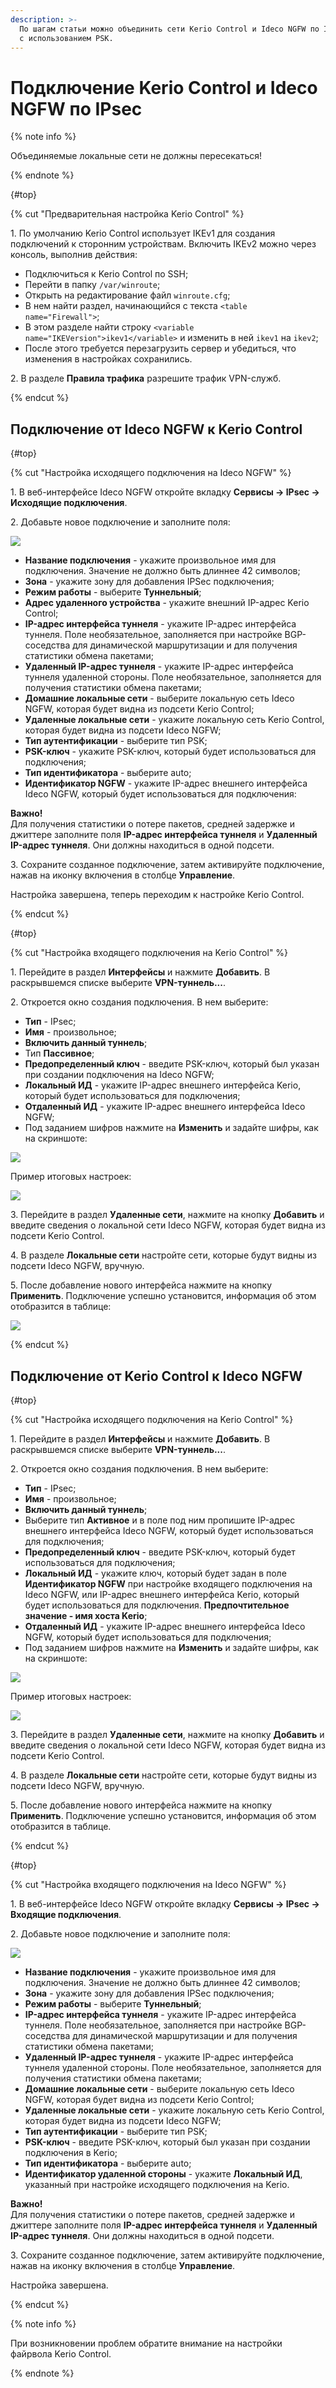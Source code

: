 ```yaml
---
description: >-
  По шагам статьи можно объединить сети Kerio Control и Ideco NGFW по IPsec в Туннельном режиме
  с использованием PSK.
---
```


# Подключение Kerio Control и Ideco NGFW по IPsec

{% note info %}

Объединяемые локальные сети не должны пересекаться!

{% endnote %}

{#top}

{% cut "Предварительная настройка Kerio Control" %}

1\. По умолчанию Kerio Control использует IKEv1 для создания подключений к сторонним устройствам. Включить IKEv2 можно через консоль, выполнив действия:

  * Подключиться к Kerio Control по SSH;
  * Перейти в папку `/var/winroute`;
  * Открыть на редактирование файл `winroute.cfg`;
  * В нем найти раздел, начинающийся с текста `<table name="Firewall">`;
  * В этом разделе найти строку `<variable name="IKEVersion">ikev1</variable>` и изменить в ней `ikev1` на `ikev2`;
  * После этого требуется перезагрузить сервер и убедиться, что изменения в настройках сохранились.

2\. В разделе **Правила трафика** разрешите трафик VPN-служб.

{% endcut %}

## Подключение от Ideco NGFW к Kerio Control

{#top}

{% cut "Настройка исходящего подключения на Ideco NGFW" %}

1\. В веб-интерфейсе Ideco NGFW откройте вкладку **Сервисы -> IPsec -> Исходящие подключения**.

2\. Добавьте новое подключение и заполните поля:

![](../../../../../_images/ipsec22.png)

  * **Название подключения** - укажите произвольное имя для подключения. Значение не должно быть длиннее 42 символов;
  * **Зона** - укажите зону для добавления IPSec подключения;
  * **Режим работы** - выберите **Туннельный**;
  * **Адрес удаленного устройства** - укажите внешний IP-адрес Kerio Control;
  * **IP-адрес интерфейса туннеля** - укажите IP-адрес интерфейса туннеля. Поле необязательное, заполняется при настройке BGP-соседства для динамической маршрутизации и для получения статистики обмена пакетами;
  * **Удаленный IP-адрес туннеля** - укажите IP-адрес интерфейса туннеля удаленной стороны. Поле необязательное, заполняется для получения статистики обмена пакетами;
  * **Домашние локальные сети** - выберите локальную сеть Ideco NGFW, которая будет видна из подсети Kerio Control;
  * **Удаленные локальные сети** - укажите локальную сеть Kerio Control, которая будет видна из подсети Ideco NGFW;
  * **Тип аутентификации** - выберите тип PSK;
  * **PSK-ключ** - укажите PSK-ключ, который будет использоваться для подключения;
  * **Тип идентификатора** - выберите auto;
  * **Идентификатор NGFW** - укажите IP-адрес внешнего интерфейса Ideco NGFW, который будет использоваться для подключения:

**Важно!**  
Для получения статистики о потере пакетов, средней задержке и джиттере заполните поля **IP-адрес интерфейса туннеля** и **Удаленный IP-адрес туннеля**. Они должны находиться в одной подсети.

3\. Сохраните созданное подключение, затем активируйте подключение, нажав на иконку включения в столбце **Управление**.

Настройка завершена, теперь переходим к настройке Kerio Control.

{% endcut %}

{#top}

{% cut "Настройка входящего подключения на Kerio Control" %} 

1\. Перейдите в раздел **Интерфейсы** и нажмите **Добавить**. В раскрывшемся списке выберите **VPN-туннель...**.

2\. Откроется окно создания подключения. В нем выберите:

  * **Тип** - IPsec;
  * **Имя** - произвольное;
  * **Включить данный туннель**;
  * Тип **Пассивное**;
  * **Предопределенный ключ** - введите PSK-ключ, который был указан при создании подключения на Ideco NGFW;
  * **Локальный ИД** - укажите IP-адрес внешнего интерфейса Kerio, который будет использоваться для подключения;
  * **Отдаленный ИД** - укажите IP-адрес внешнего интерфейса Ideco NGFW;
  * Под заданием шифров нажмите на **Изменить** и задайте шифры, как на скриншоте:

  ![](../../../../../_images/ipsec-connection-kerio-control-to-utm1.png)

Пример итоговых настроек:

  ![](../../../../../_images/ipsec-connection-kerio-control-to-utm4.png)

3\. Перейдите в раздел **Удаленные сети**, нажмите на кнопку **Добавить** и введите сведения о локальной сети Ideco NGFW, которая будет видна из подсети Kerio Control.

4\. В разделе **Локальные сети** настройте сети, которые будут видны из подсети Ideco NGFW, вручную.

5\. После добавление нового интерфейса нажмите на кнопку **Применить**. Подключение успешно установится, информация об этом отобразится в таблице:

  ![](../../../../../_images/ipsec-connection-kerio-control-to-utm5.png)

{% endcut %}

## Подключение от Kerio Control к Ideco NGFW

{#top}

{% cut "Настройка исходящего подключения на Kerio Control" %} 

1\. Перейдите в раздел **Интерфейсы** и нажмите **Добавить**. В раскрывшемся списке выберите **VPN-туннель...**.

2\. Откроется окно создания подключения. В нем выберите:

  * **Тип** - IPsec;
  * **Имя** - произвольное;
  * **Включить данный туннель**;
  * Выберите тип **Активное** и в поле под ним пропишите IP-адрес внешнего интерфейса Ideco NGFW, который будет использоваться для подключения;
  * **Предопределенный ключ** - введите PSK-ключ, который будет использоваться для подключения;
  * **Локальный ИД** - укажите ключ, который будет задан в поле **Идентификатор NGFW** при настройке входящего подключения на Ideco NGFW, или IP-адрес внешнего интерфейса Kerio, который будет использоваться для подключения. **Предпочтительное значение - имя хоста Kerio**;
  * **Отдаленный ИД** - укажите IP-адрес внешнего интерфейса Ideco NGFW, который будет использоваться для подключения;
  * Под заданием шифров нажмите на **Изменить** и задайте шифры, как на скриншоте:

  ![](../../../../../_images/ipsec-connection-kerio-control-to-utm1.png)

Пример итоговых настроек:

  ![](../../../../../_images/ipsec-connection-kerio-control-to-utm6.png)

3\. Перейдите в раздел **Удаленные сети**, нажмите на кнопку **Добавить** и введите сведения о локальной сети Ideco NGFW, которая будет видна из подсети Kerio Control.

4\. В разделе **Локальные сети** настройте сети, которые будут видны из подсети Ideco NGFW, вручную.

5\. После добавление нового интерфейса нажмите на кнопку **Применить**. Подключение успешно установится, информация об этом отобразится в таблице.

{% endcut %}

{#top}

{% cut "Настройка входящего подключения на Ideco NGFW" %}

1\. В веб-интерфейсе Ideco NGFW откройте вкладку **Сервисы -> IPsec -> Входящие подключения**.

2\. Добавьте новое подключение и заполните поля:

![](../../../../../_images/ipsec23.png)

  * **Название подключения** - укажите произвольное имя для подключения. Значение не должно быть длиннее 42 символов;
  * **Зона** - укажите зону для добавления IPSec подключения;
  * **Режим работы** - выберите **Туннельный**;
  * **IP-адрес интерфейса туннеля** - укажите IP-адрес интерфейса туннеля. Поле необязательное, заполняется при настройке BGP-соседства для динамической маршрутизации и для получения статистики обмена пакетами;
  * **Удаленный IP-адрес туннеля** - укажите IP-адрес интерфейса туннеля удаленной стороны. Поле необязательное, заполняется для получения статистики обмена пакетами;
  * **Домашние локальные сети** - выберите локальную сеть Ideco NGFW, которая будет видна из подсети Kerio Control;
  * **Удаленные локальные сети** - укажите локальную сеть Kerio Control, которая будет видна из подсети Ideco NGFW;
  * **Тип аутентификации** - выберите тип PSK;
  * **PSK-ключ** - введите PSK-ключ, который был указан при создании подключения в Kerio;
  * **Тип идентификатора** - выберите auto;
  * **Идентификатор удаленной стороны** - укажите **Локальный ИД**, указанный при настройке исходящего подключения на Kerio.

**Важно!**  
Для получения статистики о потере пакетов, средней задержке и джиттере заполните поля **IP-адрес интерфейса туннеля** и **Удаленный IP-адрес туннеля**. Они должны находиться в одной подсети.

3\. Сохраните созданное подключение, затем активируйте подключение, нажав на иконку включения в столбце **Управление**.

Настройка завершена.

{% endcut %}

{% note info %}

При возникновении проблем обратите внимание на настройки файрвола Kerio Control.

{% endnote %}

